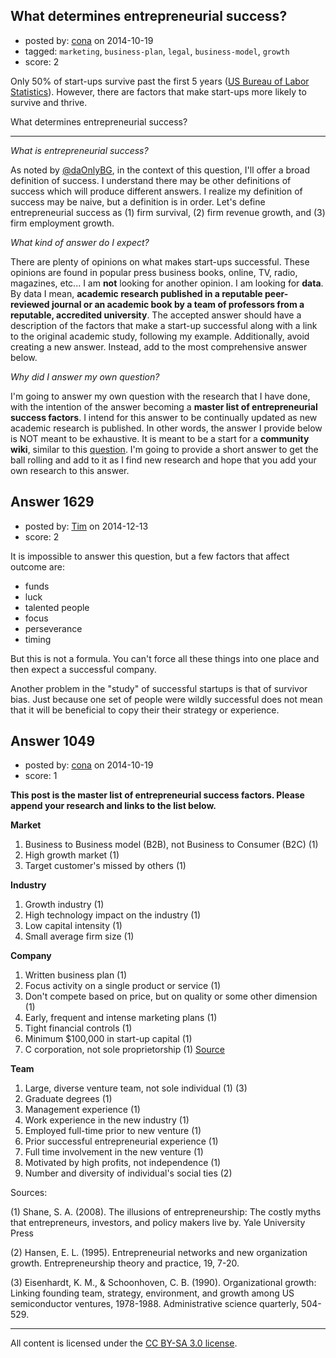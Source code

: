 ## What determines entrepreneurial success?

- posted by: [cona](https://stackexchange.com/users/4795221/cona) on 2014-10-19
- tagged: `marketing`, `business-plan`, `legal`, `business-model`, `growth`
- score: 2

Only 50% of start-ups survive past the first 5 years ([US Bureau of Labor Statistics][1]). However, there are factors that make start-ups more likely to survive and thrive.

What determines entrepreneurial success?

----

*What is entrepreneurial success?*

As noted by [@daOnlyBG][2], in the context of this question, I'll offer a broad definition of success. I understand there may be other definitions of success which will produce different answers. I realize my definition of success may be naive, but a definition is in order. Let's define entrepreneurial success as (1) firm survival, (2) firm revenue growth, and (3) firm employment growth.

*What kind of answer do I expect?*

There are plenty of opinions on what makes start-ups successful. These opinions are found in popular press business books, online, TV, radio, magazines, etc... I am **not** looking for another opinion. I am looking for **data**. By data I mean, **academic research published in a reputable peer-reviewed journal or an academic book by a team of professors from a reputable, accredited university**. The accepted answer should have a description of the factors that make a start-up successful along with a link to the original academic study, following my example. Additionally, avoid creating a new answer. Instead, add to the most comprehensive answer below. 

*Why did I answer my own question?*

I'm going to answer my own question with the research that I have done, with the intention of the answer becoming a **master list of entrepreneurial success factors**. I intend for this answer to be continually updated as new academic research is published. In other words, the answer I provide below is NOT meant to be exhaustive. It is meant to be a start for a **community wiki**, similar to this [question][3]. I'm going to provide a short answer to get the ball rolling and add to it as I find new research and hope that you add your own research to this answer.


  [1]: http://www.bls.gov/bdm/entrepreneurship/entrepreneurship.htm
  [2]: https://startups.stackexchange.com/a/1050/1141
  [3]: https://quant.stackexchange.com/questions/141/what-data-sources-are-available-online


## Answer 1629

- posted by: [Tim](https://stackexchange.com/users/6405/tim) on 2014-12-13
- score: 2

It is impossible to answer this question, but a few factors that affect outcome are:

 - funds
 - luck
 - talented people
 - focus
 - perseverance
 - timing

But this is not a formula.  You can't force all these things into one place and then expect a successful company.  

Another problem in the "study" of successful startups is that of survivor bias.  Just because one set of people were wildly successful does not mean that it will be beneficial to copy their their strategy or experience.





## Answer 1049

- posted by: [cona](https://stackexchange.com/users/4795221/cona) on 2014-10-19
- score: 1

<p><strong>This post is the master list of entrepreneurial success factors. Please append your research and links to the list below.</strong></p>

<p><strong>Market</strong></p>

<ol>
<li>Business to Business model (B2B), not Business to Consumer (B2C) (1)</li>
<li>High growth market (1)</li>
<li>Target customer's missed by others (1)</li>
</ol>

<p><strong>Industry</strong></p>

<ol>
<li>Growth industry (1)</li>
<li>High technology impact on the industry (1)</li>
<li>Low capital intensity (1)</li>
<li>Small average firm size (1)</li>
</ol>

<p><strong>Company</strong></p>

<ol>
<li>Written business plan (1)</li>
<li>Focus activity on a single product or service (1)</li>
<li>Don't compete based on price, but on quality or some other dimension (1)</li>
<li>Early, frequent and intense marketing plans (1)</li>
<li>Tight financial controls (1)</li>
<li>Minimum $100,000 in start-up capital (1)</li>
<li>C corporation, not sole proprietorship (1) <a href="http://www.s-corp.org/wp-content/uploads/2011/04/Flow-Through-Report-Final-2011-04-08.pdf" rel="nofollow">Source</a></li>
</ol>

<p><strong>Team</strong></p>

<ol>
<li>Large, diverse venture team, not sole individual (1) (3)</li>
<li>Graduate degrees (1)</li>
<li>Management experience (1)</li>
<li>Work experience in the new industry (1)</li>
<li>Employed full-time prior to new venture (1)</li>
<li>Prior successful entrepreneurial experience (1)</li>
<li>Full time involvement in the new venture (1)</li>
<li>Motivated by high profits, not independence (1)</li>
<li>Number and diversity of individual's social ties (2)</li>
</ol>

<p>Sources:</p>

<p>(1) Shane, S. A. (2008). The illusions of entrepreneurship: The costly myths that entrepreneurs, investors, and policy makers live by. Yale University Press</p>

<p>(2) Hansen, E. L. (1995). Entrepreneurial networks and new organization growth. Entrepreneurship theory and practice, 19, 7-20.</p>

<p>(3) Eisenhardt, K. M., &amp; Schoonhoven, C. B. (1990). Organizational growth: Linking founding team, strategy, environment, and growth among US semiconductor ventures, 1978-1988. Administrative science quarterly, 504-529.</p>




---

All content is licensed under the [CC BY-SA 3.0 license](https://creativecommons.org/licenses/by-sa/3.0/).
